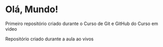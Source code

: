 # Olá, Mundo!

Primeiro repositório criado durante o Curso de Git e GitHub do Curso em video

Repositório criado durante a aula ao vivos
 
